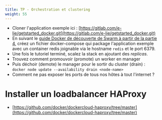 ```yaml
---
title: TP - Orchestration et clustering
weight: 55
---
```


- Cloner l'application exemple ici : [https://gitlab.com/e-lie/getstarted_docker.git](https://gitlab.com/e-lie/getstarted_docker.git)
- En suivant le [guide Docker de découverte de Swarm à partir de la partie 4](https://docs.docker.com/get-started/part4/), créez un fichier docker-compose qui package l'application exemple avec un container redis joignable via le hostname `redis` et le port 6379.
- Une fois le tutoriel terminé, scalez la stack en ajoutant des _replicas_.
- Trouvez comment promouvoir (promote) un worker en manager
- Puis déchoir (demote) le manager pour le sortir du cluster (drain) : `docker node update --availability drain <node-name>`
- Comment ne pas exposer les ports de tous nos hôtes à tout l'internet ?

<!--
## Installons Portainer

Portainer est une interface web de base pour gérer un cluster docker.

```bash
docker service create \
      --name portainer \
      --publish 9000:9000 \
      --constraint 'node.role == manager' \
      --mount type=bind,src=/var/run/docker.sock,dst=/var/run/docker.sock \
      portainer/portainer \
      -H unix:///var/run/docker.sock
```

- Listez les services
- Inspectez le service portainer avec l'option --pretty
- Ouvrez la page avec `firefox http://$(docker-machine ip <machine_manager>):9000` -->

# Installer un loadbalancer HAProxy

- [https://github.com/docker/dockercloud-haproxy/tree/master](https://github.com/docker/dockercloud-haproxy/tree/master)

